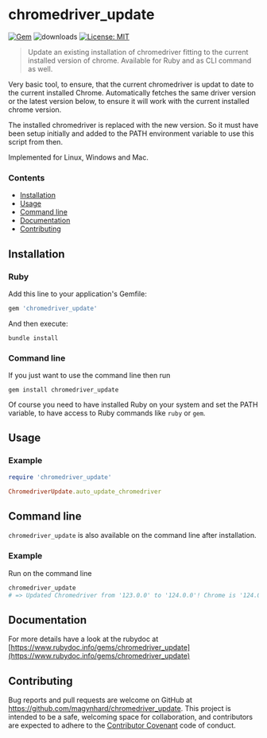 # chromedriver_update
[![Gem](https://img.shields.io/gem/v/chromedriver_update?color=default&style=plastic&logo=ruby&logoColor=red)](https://rubygems.org/gems/chromedriver_update)
![downloads](https://img.shields.io/gem/dt/chromedriver_update?color=blue&style=plastic)
[![License: MIT](https://img.shields.io/badge/License-MIT-gold.svg?style=plastic&logo=mit)](LICENSE)

> Update an existing installation of chromedriver fitting to the current installed version of chrome. Available for Ruby and as CLI command as well.

Very basic tool, to ensure, that the current chromedriver is updat to date to the current installed Chrome. Automatically fetches the same driver version or the latest version below, to ensure it will work with the current installed chrome version.

The installed chromedriver is replaced with the new version. So it must have been setup initially and added to the PATH environment variable to use this script from then.

Implemented for Linux, Windows and Mac.

### Contents
* [Installation](#installation)
* [Usage](#usage)
* [Command line](#command-line-usage)
* [Documentation](#documentation)
* [Contributing](#contributing)


<a name="installation"></a>
## Installation
### Ruby
Add this line to your application's Gemfile:

```ruby
gem 'chromedriver_update'
```

And then execute:

    bundle install

### Command line
If you just want to use the command line then run

    gem install chromedriver_update

Of course you need to have installed Ruby on your system and set the PATH variable, to have access to Ruby commands like `ruby` or `gem`.



<a name="usage"></a>
## Usage

### Example

```ruby
require 'chromedriver_update'

ChromedriverUpdate.auto_update_chromedriver
```


<a name="command-line-usage"></a>
## Command line

`chromedriver_update` is also available on the command line after installation.

### Example

Run on the command line

```ruby
chromedriver_update
# => Updated Chromedriver from '123.0.0' to '124.0.0'! Chrome is '124.0.1'.
```

<a name="documentation"></a>
## Documentation

For more details have a look at the rubydoc at [https://www.rubydoc.info/gems/chromedriver_update](https://www.rubydoc.info/gems/chromedriver_update)



<a name="documentation"></a>
## Contributing
Bug reports and pull requests are welcome on GitHub at https://github.com/magynhard/chromedriver_update. This project is intended to be a safe, welcoming space for collaboration, and contributors are expected to adhere to the [Contributor Covenant](http://contributor-covenant.org) code of conduct.

